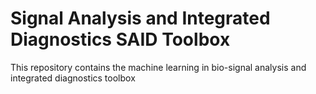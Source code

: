 # Signal Analysis and Integrated Diagnostics SAID Toolbox
This repository contains the machine learning in bio-signal analysis and integrated diagnostics toolbox
